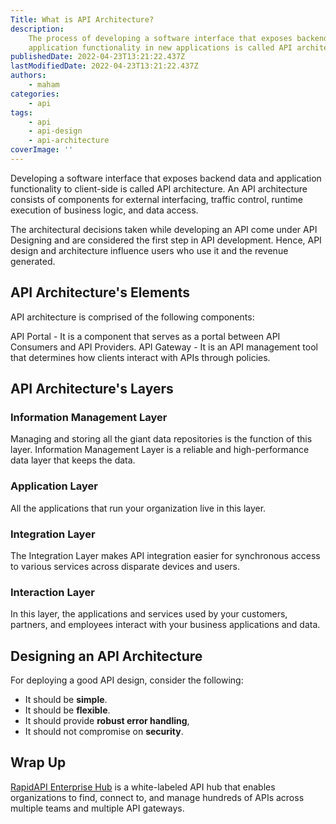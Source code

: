 ```yaml
---
Title: What is API Architecture?
description:
    The process of developing a software interface that exposes backend data and
    application functionality in new applications is called API architecture.
publishedDate: 2022-04-23T13:21:22.437Z
lastModifiedDate: 2022-04-23T13:21:22.437Z
authors:
    - maham
categories:
    - api
tags:
    - api
    - api-design
    - api-architecture
coverImage: ''
---
```


<Lead>

Developing a software interface that exposes backend data and application functionality to client-side is called API architecture. An API architecture consists of components for external interfacing, traffic control, runtime execution of business logic, and data access.

</Lead>

The architectural decisions taken while developing an API come under API Designing and are considered the first step in API development. Hence, API design and architecture influence users who use it and the revenue generated.

## API Architecture's Elements

API architecture is comprised of the following components:

API Portal - It is a component that serves as a portal between API Consumers and API Providers.
API Gateway - It is an API management tool that determines how clients interact with APIs through policies.

## API Architecture's Layers

### Information Management Layer

Managing and storing all the giant data repositories is the function of this layer. Information Management Layer is a reliable and high-performance data layer that keeps the data.

### Application Layer

All the applications that run your organization live in this layer.

### Integration Layer

The Integration Layer makes API integration easier for synchronous access to various services across disparate devices and users.

### Interaction Layer

In this layer, the applications and services used by your customers, partners, and employees interact with your business applications and data.

## Designing an API Architecture

For deploying a good API design, consider the following:

-   It should be **simple**.
-   It should be **flexible**.
-   It should provide **robust error handling**,
-   It should not compromise on **security**.

## Wrap Up

[RapidAPI Enterprise Hub](https://RapidAPI.com/products/enterprise-hub/?utm_source=RapidAPI.com/guides&utm_medium=DevRel&utm_campaign=DevRel) is a white-labeled API hub that enables organizations to find, connect to, and manage hundreds of APIs across multiple teams and multiple API gateways.
